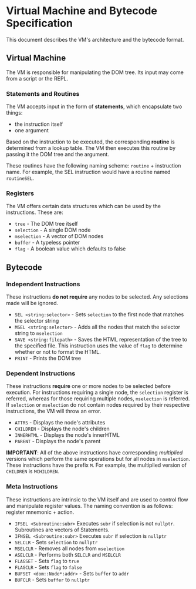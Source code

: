 # Virtual Machine and Bytecode Specification

This document describes the VM's architecture and the bytecode format.

## Virtual Machine
The VM is responsible for manipulating the DOM tree. Its input may come from a script or the REPL.
### Statements and Routines

The VM accepts input in the form of **statements**, which encapsulate two things:
- the instruction itself
- one argument

Based on the instruction to be executed, the corresponding **routine** is determined from a lookup table. The VM then executes this routine by passing it the DOM tree and the argument.

These routines have the following naming scheme: `routine` + instruction name.
For example, the SEL instruction would have a routine named `routineSEL`.

### Registers
The VM offers certain data structures which can be used by the instructions. These are:
- `tree` - The DOM tree itself
- `selection` - A single DOM node
- `mselection` - A vector of DOM nodes
- `buffer` - A typeless pointer 
- `flag` - A boolean value which defaults to false

## Bytecode
### Independent Instructions
These instructions **do not require** any nodes to be selected. Any selections made will be ignored.
- `SEL <string:selector>` - Sets `selection` to the first node that matches the selector string
- `MSEL <string:selector>` - Adds all the nodes that match the selector string to `mselection`
- `SAVE <string:filepath>` - Saves the HTML representation of the tree to the specified file. This instruction uses the value of `flag` to determine whether or not to format the HTML.
- `PRINT` - Prints the DOM tree

### Dependent Instructions
These instructions **require** one or more nodes to be selected before execution. For instructions requiring a single node, the `selection` register is referred, whereas for those requiring multiple nodes, `mselection` is referred. If `selection` or `mselection` do not contain nodes required by their respective instructions, the VM will throw an error.

- `ATTRS` - Displays the node's attributes
- `CHILDREN` - Displays the node's children
- `INNERHTML` - Displays the node's innerHTML
- `PARENT` - Displays the node's parent

**IMPORTANT**: All of the above instructions have corresponding _multiplied_ versions which perform the same operations but for all nodes in `mselection`. These instructions have the prefix `M`. For example, the multiplied version of `CHILDREN` is `MCHILDREN`.

### Meta Instructions
These instructions are intrinsic to the VM itself and are used to control flow and manipulate register values. The naming convention is as follows: register mnemonic + action.
- `IFSEL <Subroutine:subr>` Executes `subr` if selection is not `nullptr`. Subroutines are vectors of Statements.
- `IFNSEL <Subroutine:subr>` Executes `subr` if selection is `nullptr`
- `SELCLR` - Sets `selection` to `nullptr`
- `MSELCLR` - Removes all nodes from `mselection`
- `ASELCLR` - Performs both `SELCLR` and `MSELCLR`
- `FLAGSET` - Sets `flag` to `true`
- `FLAGCLR` - Sets `flag` to `false`
- `BUFSET <dom::Node*:addr>` - Sets `buffer` to `addr`
- `BUFCLR` - Sets `buffer` to `nullptr`